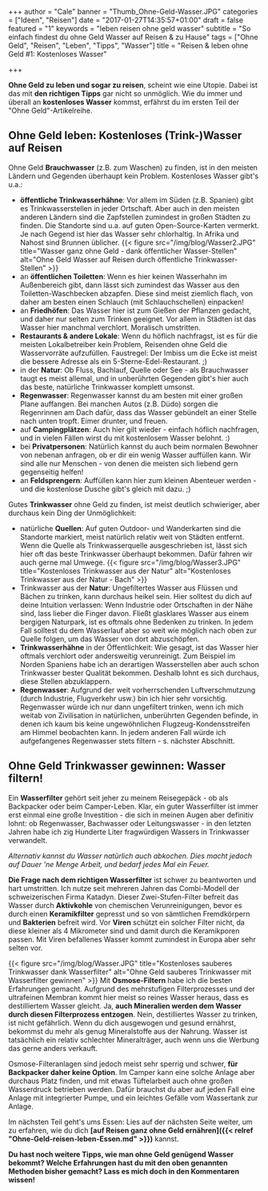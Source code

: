 +++
author = "Cale"
banner = "Thumb_Ohne-Geld-Wasser.JPG"
categories = ["Ideen", "Reisen"]
date = "2017-01-27T14:35:57+01:00"
draft = false
featured = "1"
keywords = "leben reisen ohne geld wasser"
subtitle = "So einfach findest du ohne Geld Wasser auf Reisen & zu Hause"
tags = ["Ohne Geld", "Reisen", "Leben", "Tipps", "Wasser"]
title = "Reisen & leben ohne Geld #1: Kostenloses Wasser"

+++

**Ohne Geld zu leben und sogar zu reisen**, scheint wie eine Utopie. Dabei ist das mit **den richtigen Tipps** gar nicht so unmöglich. Wie du immer und überall an **kostenloses Wasser** kommst, erfährst du im ersten Teil der "Ohne Geld"-Artikelreihe.<!--more-->

## Ohne Geld leben: Kostenloses (Trink-)Wasser auf Reisen

Ohne Geld **Brauchwasser** (z.B. zum Waschen) zu finden, ist in den meisten Ländern und Gegenden überhaupt kein Problem. Kostenloses Wasser gibt's u.a.:

- **öffentliche Trinkwasserhähne**: Vor allem im Süden (z.B. Spanien) gibt es Trinkwasserstellen in jeder Ortschaft. Aber auch in den meisten anderen Ländern sind die Zapfstellen zumindest in großen Städten zu finden. Die Standorte sind u.a. auf guten Open-Source-Karten vermerkt. Je nach Gegend ist hier das Wasser sehr chlorhaltig. In Afrika und Nahost sind Brunnen üblicher.
{{< figure src="/img/blog/Wasser2.JPG" title="Wasser ganz ohne Geld - dank öffentlicher Wasser-Stellen" alt="Ohne Geld Wasser auf Reisen durch öffentliche Trinkwasser-Stellen" >}} 
- an **öffentlichen Toiletten**: Wenn es hier keinen Wasserhahn im Außenbereich gibt, dann lässt sich zumindest das Wasser aus den Toiletten-Waschbecken abzapfen. Diese sind meist ziemlich flach, von daher am besten einen Schlauch (mit Schlauchschellen) einpacken!
- an **Friedhöfen**: Das Wasser hier ist zum Gießen der Pflanzen gedacht, und daher nur selten zum Trinken geeignet. Vor allem in Städten ist das Wasser hier manchmal verchlort. Moralisch umstritten.
- **Restaurants & andere Lokale**: Wenn du höflich nachfragst, ist es für die meisten Lokalbetreiber kein Problem, Reisenden ohne Geld die Wasservorräte aufzufüllen. Faustregel: Der Imbiss um die Ecke ist meist die bessere Adresse als ein 5-Sterne-Edel-Restaurant. ;)
- in der **Natur**: Ob Fluss, Bachlauf, Quelle oder See - als Brauchwasser taugt es meist allemal, und in unberührten Gegenden gibt's hier auch das beste, natürliche Trinkwasser komplett umsonst.
- **Regenwasser**: Regenwasser kannst du am besten mit einer großen Plane auffangen. Bei manchen Autos (z.B. Düdo) sorgen die Regenrinnen am Dach dafür, dass das Wasser gebündelt an einer Stelle nach unten tropft. Eimer drunter, und freuen.
- auf **Campingplätzen**: Auch hier gilt wieder - einfach höflich nachfragen, und in vielen Fällen wirst du mit kostenlosem Wasser belohnt. :)
- bei **Privatpersonen**: Natürlich kannst du auch beim normalen Bewohner von nebenan anfragen, ob er dir ein wenig Wasser auffüllen kann. Wir sind alle nur Menschen - von denen die meisten sich liebend gern gegenseitig helfen!
- an **Feldsprengern**: Auffüllen kann hier zum kleinen Abenteuer werden - und die kostenlose Dusche gibt's gleich mit dazu. ;)


Gutes **Trinkwasser** ohne Geld zu finden, ist meist deutlich schwieriger, aber durchaus kein Ding der Unmöglichkeit:

- natürliche **Quellen**: Auf guten Outdoor- und Wanderkarten sind die Standorte markiert, meist natürlich relativ weit von Städten entfernt. Wenn die Quelle als Trinkwasserquelle ausgeschrieben ist, lässt sich hier oft das beste Trinkwasser überhaupt bekommen. Dafür fahren wir auch gerne mal Umwege.
{{< figure src="/img/blog/Wasser3.JPG" title="Kostenloses Trinkwasser aus der Natur" alt="Kostenloses Trinkwasser aus der Natur - Bach" >}} 
- Trinkwasser aus der **Natur**: Ungefiltertes Wasser aus Flüssen und Bächen zu trinken, kann durchaus heikel sein. Hier solltest du dich auf deine Intuition verlassen: Wenn Industrie oder Ortschaften in der Nähe sind, lass lieber die Finger davon. Fließt glasklares Wasser aus einem bergigen Naturpark, ist es oftmals ohne Bedenken zu trinken. In jedem Fall solltest du dem Wasserlauf aber so weit wie möglich nach oben zur Quelle folgen, um das Wasser von dort abzuschöpfen.
- **Trinkwasserhähne** in der Öffentlichkeit: Wie gesagt, ist das Wasser hier oftmals verchlort oder andersweitig verunreinigt. Zum Beispiel im Norden Spaniens habe ich an derartigen Wasserstellen aber auch schon Trinkwasser bester Qualität bekommen. Deshalb lohnt es sich durchaus, diese Stellen abzuklappern.
- **Regenwasser**: Aufgrund der weit vorherrschenden Luftverschmutzung (durch Industrie, Flugverkehr usw.) bin ich hier sehr vorsichtig. Regenwasser würde ich nur dann ungefiltert trinken, wenn ich mich weitab von Zivilisation in natürlichen, unberührten Gegenden befinde, in denen ich kaum bis keine ungewöhnlichen Flugzeug-Kondensstreifen am Himmel beobachten kann. In jedem anderen Fall würde ich aufgefangenes Regenwasser stets filtern - s. nächster Abschnitt.

## Ohne Geld Trinkwasser gewinnen: Wasser filtern!

Ein **Wasserfilter** gehört seit jeher zu meinem Reisegepäck - ob als Backpacker oder beim Camper-Leben. Klar, ein guter Wasserfilter ist immer erst einmal eine große Investition - die sich in meinen Augen aber definitiv lohnt: ob Regenwasser, Bachwasser oder Leitungswasser - in den letzten Jahren habe ich zig Hunderte Liter fragwürdigen Wassers in Trinkwasser verwandelt.    

*Alternativ kannst du Wasser natürlich auch abkochen. Dies macht jedoch auf Dauer 'ne Menge Arbeit, und bedarf jedes Mal ein Feuer.*    

**Die Frage nach dem richtigen Wasserfilter** ist schwer zu beantworten und hart umstritten. Ich nutze seit mehreren Jahren das Combi-Modell der schweizerischen Firma Katadyn. Dieser Zwei-Stufen-Filter befreit das Wasser durch **Aktivkohle** von chemischen Verunreinigungen, bevor es durch einen **Keramikfilter** gepresst und so von sämtlichen Fremdkörpern und **Bakterien** befreit wird. Vor **Viren** schützt ein solcher Filter nicht, da diese kleiner als 4 Mikrometer sind und damit durch die Keramikporen passen. Mit Viren befallenes Wasser kommt zumindest in Europa aber sehr selten vor.    
  
{{< figure src="/img/blog/Wasser.JPG" title="Kostenloses sauberes Trinkwasser dank Wasserfilter" alt="Ohne Geld sauberes Trinkwasser mit Wasserfilter gewinnen" >}} 
Mit **Osmose-Filtern** habe ich die besten Erfahrungen gemacht. Aufgrund des mehrstufigen Filterprozesses und der ultrafeinen Membran kommt hier meist so reines Wasser heraus, dass es destilliertem Wasser gleicht. Ja, **auch Mineralien werden dem Wasser durch diesen Filterprozess entzogen**. Nein, destilliertes Wasser zu trinken, ist nicht gefährlich. Wenn du dich ausgewogen und gesund ernährst, bekommst du mehr als genug Mineralstoffe aus der Nahrung. Wasser ist tatsächlich ein relativ schlechter Mineralträger, auch wenn uns die Werbung das gerne anders verkauft.    

Osmose-Filteranlagen sind jedoch meist sehr sperrig und schwer, **für Backpacker daher keine Option**. Im Camper kann eine solche Anlage aber durchaus Platz finden, und mit etwas Tüftelarbeit auch ohne großen Wasserdruck betrieben werden. Dafür brauchst du aber auf jeden Fall eine Anlage mit integrierter Pumpe, und ein leichtes Gefälle vom Wassertank zur Anlage.

Im nächsten Teil geht's ums Essen: Lies auf der nächsten Seite weiter, um zu erfahren, wie du dich **[auf Reisen ganz ohne Geld ernähren]({{< relref "Ohne-Geld-reisen-leben-Essen.md" >}})** kannst.

**Du hast noch weitere Tipps, wie man ohne Geld genügend Wasser bekommt? Welche Erfahrungen hast du mit den oben genannten Methoden bisher gemacht? Lass es mich doch in den Kommentaren wissen!**